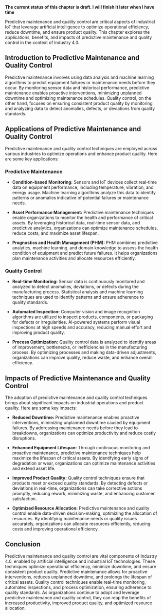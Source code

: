 **The current status of this chapter is draft. I will finish it later when I have time**

Predictive maintenance and quality control are critical aspects of industrial IoT that leverage artificial intelligence to optimize operational efficiency, reduce downtime, and ensure product quality. This chapter explores the applications, benefits, and impacts of predictive maintenance and quality control in the context of Industry 4.0.

Introduction to Predictive Maintenance and Quality Control
----------------------------------------------------------

Predictive maintenance involves using data analysis and machine learning algorithms to predict equipment failures or maintenance needs before they occur. By monitoring sensor data and historical performance, predictive maintenance enables proactive interventions, minimizing unplanned downtime and optimizing maintenance schedules. Quality control, on the other hand, focuses on ensuring consistent product quality by monitoring and analyzing data to detect anomalies, defects, or deviations from quality standards.

Applications of Predictive Maintenance and Quality Control
----------------------------------------------------------

Predictive maintenance and quality control techniques are employed across various industries to optimize operations and enhance product quality. Here are some key applications:

### Predictive Maintenance

* **Condition-based Monitoring:** Sensors and IoT devices collect real-time data on equipment performance, including temperature, vibration, and energy usage. Machine learning algorithms analyze this data to identify patterns or anomalies indicative of potential failures or maintenance needs.

* **Asset Performance Management:** Predictive maintenance techniques enable organizations to monitor the health and performance of critical assets. By leveraging historical data, real-time sensor data, and predictive analytics, organizations can optimize maintenance schedules, reduce costs, and maximize asset lifespan.

* **Prognostics and Health Management (PHM):** PHM combines predictive analytics, machine learning, and domain knowledge to assess the health condition of equipment and predict future failures. It helps organizations plan maintenance activities and allocate resources efficiently.

### Quality Control

* **Real-time Monitoring:** Sensor data is continuously monitored and analyzed to detect anomalies, deviations, or defects during the manufacturing process. Statistical analysis and machine learning techniques are used to identify patterns and ensure adherence to quality standards.

* **Automated Inspection:** Computer vision and image recognition algorithms are utilized to inspect products, components, or packaging for defects or irregularities. AI-powered systems perform visual inspections at high speeds and accuracy, reducing manual effort and improving product quality.

* **Process Optimization:** Quality control data is analyzed to identify areas of improvement, bottlenecks, or inefficiencies in the manufacturing process. By optimizing processes and making data-driven adjustments, organizations can improve quality, reduce waste, and enhance overall efficiency.

Impacts of Predictive Maintenance and Quality Control
-----------------------------------------------------

The adoption of predictive maintenance and quality control techniques brings about significant impacts on industrial operations and product quality. Here are some key impacts:

* **Reduced Downtime:** Predictive maintenance enables proactive interventions, minimizing unplanned downtime caused by equipment failures. By addressing maintenance needs before they lead to breakdowns, organizations can optimize productivity and reduce costly disruptions.

* **Enhanced Equipment Lifespan:** Through continuous monitoring and proactive maintenance, predictive maintenance techniques help maximize the lifespan of critical assets. By identifying early signs of degradation or wear, organizations can optimize maintenance activities and extend asset life.

* **Improved Product Quality:** Quality control techniques ensure that products meet or exceed quality standards. By detecting defects or deviations in real-time, organizations can take corrective actions promptly, reducing rework, minimizing waste, and enhancing customer satisfaction.

* **Optimized Resource Allocation:** Predictive maintenance and quality control enable data-driven decision-making, optimizing the allocation of resources. By identifying maintenance needs or quality issues accurately, organizations can allocate resources efficiently, reducing costs and improving operational efficiency.

Conclusion
----------

Predictive maintenance and quality control are vital components of Industry 4.0, enabled by artificial intelligence and industrial IoT technologies. These techniques optimize operational efficiency, minimize downtime, and ensure consistent product quality. Predictive maintenance allows for proactive interventions, reduces unplanned downtime, and prolongs the lifespan of critical assets. Quality control techniques enable real-time monitoring, automated inspections, and process optimization, ensuring adherence to quality standards. As organizations continue to adopt and leverage predictive maintenance and quality control, they can reap the benefits of increased productivity, improved product quality, and optimized resource allocation.
